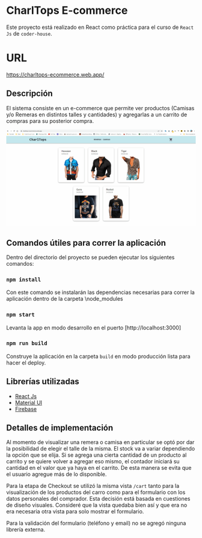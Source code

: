 # CharlTops E-commerce

Este proyecto está realizado en React como práctica para el curso de `React Js` de `coder-house`.

# URL

https://charltops-ecommerce.web.app/

## Descripción

El sistema consiste en un e-commerce que permite ver productos (Camisas y/o Remeras en distintos talles y cantidades) y agregarlas a un carrito de compras para su posterior compra.

![GIF de demostración.](/public/charlTops.gif "Demo de una compra.")

## Comandos útiles para correr la aplicación

Dentro del directorio del proyecto se pueden ejecutar los siguientes comandos:

### `npm install`

Con este comando se instalarán las dependencias necesarias para correr la aplicación dentro de la carpeta \node_modules

### `npm start`

Levanta la app en modo desarrollo en el puerto [http://localhost:3000]

### `npm run build`

Construye la aplicación en la carpeta `build` en modo producción lista para hacer el deploy.

## Librerías utilizadas

* [React Js](https://reactjs.org)
* [Material UI](https://mui.com/)
* [Firebase](https://firebase.google.com/)

## Detalles de implementación

Al momento de visualizar una remera o camisa en particular se optó por dar la posibilidad de elegir el talle de la misma. El stock va a variar dependiendo la opción que se elija. 
Si se agrega una cierta cantidad de un producto al carrito y se quiere volver a agregar eso mismo, el contador iniciará su cantidad en el valor que ya haya en el carrito. De esta manera se evita que el usuario agregue más de lo disponible.

Para la etapa de Checkout se utilizó la misma vista `/cart` tanto para la visualización de los productos del carro como para el formulario con los datos personales del comprador. Esta decisión está basada en cuestiones de diseño visuales. Consideré que la vista quedaba bien así y que era no era necesaria otra vista para solo mostrar el formulario.

Para la validación del formulario (teléfono y email) no se agregó ninguna librería externa.



